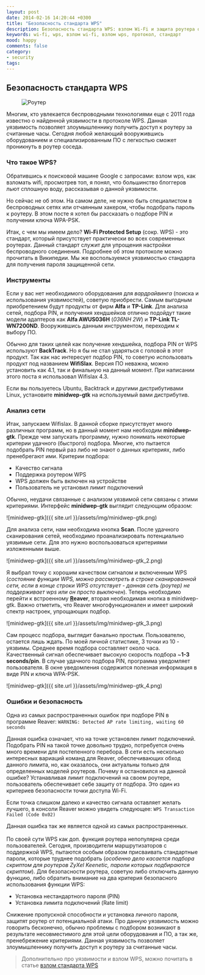 ```yaml
---
layout: post
date: 2014-02-16 14:20:44 +0300
title: "Безопасность стандарта WPS"
description: Безопасность стандарта WPS: взлом Wi-Fi и защита роутера от потенциальной атаки.
keywords: wi-fi, wps, взлом wi-fi, взлом wps, протокол, стандарт
mood: happy
comments: false
category:
- security
tags:
---
```

## Безопасность стандарта WPS

<figure>
    <img src="http://dubkov.xyz/assets/img/router.jpg" alt="Роутер" />
</figure>

Многим, кто увлекается беспроводными технологиями еще с 2011 года известно о найденной уязвимости в протоколе WPS. Данная уязвимость позволяет злоумышленнику получить доступ к роутеру за считанные часы. Сегодня любой желающий вооружившись оборудованием и специализированным ПО  с легкостью сможет проникнуть в роутер соседа.
<!--more-->
<h3>Что такое WPS?</h3>
Обратившись к поисковой машине Google с запросами:  взлом wps, как взломать wifi, проcмотрев топ, я понял, что большинство блоггеров льют сплошную воду, рассказывая о данной уязвимости.

Но сейчас не об этом. На самом деле, не нужно быть специалистом в беспроводных сетях или отчаянным хакером, чтобы подобрать пароль к роутеру. В этом посте я хотел бы рассказать о подборе PIN и получении ключа WPA-PSK.

Итак, с чем мы имеем дело? <b>Wi-Fi Protected Setup</b> (сокр. WPS) - это стандарт, который присутствует практически во всех современных роутерах. Данный стандарт служит для упрощения настройки беспроводного соединения. Подробнее об этом протоколе можно прочитать в Википедии. Мы же воспользуемся уязвимостью стандарта для получения пароля защищенной сети.

<h3>Инструменты</h3>
Если у вас нет необходимого оборудования для <i>вардрайвинга</i> (поиска и использования уязвимостей), советую приобрести. Самым выгодным приобретением будут продукты от фирм <b>Alfa</b> и <b>TP-Link</b>. Для анализа сетей, подбора PIN, и получения хендшейков отлично подойдут такие модели адаптеров как <b>Alfa AWUS036H</b> (<i>036NH 2W</i>) и <b>TP-Link TL-WN7200ND</b>. Вооружившись данным инструментом, переходим к выбору ПО.

Обычно для таких целей как получение хендшейка, подбора PIN от WPS используют <b>BackTrack</b>. Но я бы не стал ударяться с головой в этот продукт. Так как нас интересует подбор PIN, то советую использовать продукт под названием <b>WifiSlax</b>. Версия ПО неважна, можно установить как 4.1, так и финальную на данный момент. При написании этого поста я использовал Wifislax 4.3.

Если вы пользуетесь Ubuntu, Backtrack и другими дистрибутивами Linux, установите <b>minidwep-gtk</b> на используемый вами дистрибутив.

<h3>Анализ сети</h3>
Итак, запускаем Wifislax. В данной сборке присутствует много различных программ, но в данный момент нам необходим <b>minidwep-gtk</b>. Прежде чем запускать программу, нужно понимать некоторые критерии удачного (быстрого) подбора. Многие, кто пытается подобрать PIN первый раз либо не знают о данных критериях, либо пренебрегают ими. Критерии подбора:
<ul>
<li>Качество сигнала<br /></li>
<li>Поддержка роутером WPS</li>
<li>WPS должен быть включен на устройстве</li>
<li>Пользователь не установил лимит подключений</li>
</ul>

Обычно, неудачи связанные с анализом уязвимой сети связаны с этими критериями. Интерфейс <b>minidwep-gtk</b> выглядит следующим образом:

![minidwep-gtk]({{ site.url }}/assets/img/minidwep-gtk.png)

Для анализа сети, нам необходима кнопка <b>Scan</b>. После удачного сканирования сетей, необходимо проанализировать потенциально уязвимые сети. Для это нужно воспользоваться критериями изложенными выше.

![minidwep-gtk]({{ site.url }}/assets/img/minidwep-gtk_2.png)

Я выбрал точку с хорошим качеством сигналом и включенным WPS (<i>состояние функции WPS, можно рассмотреть в строке сканированной сети, если в конце строки WPS отсутствует - данная сеть (роутер) не поддерживает wps или он просто выключен</i>). Теперь необходимо перейти к встроенному <b><u>R</u>eaver</b>, вторая необходимая кнопка в minidwep-gtk. Важно отметить, что Reaver многофункционален и имеет широкий спектр настроек, упрощающих подбор.

![minidwep-gtk]({{ site.url }}/assets/img/minidwep-gtk_3.png)

Сам процесс подбора, выглядит банально простым. Пользователю, остается лишь ждать. По моей личной статистике, 3 точки из 10 - уязвимы. Среднее время подбора составляет около часа. Качественный сигнал обеспечивает высокую скорость подбора ~<b>1-3 seconds/pin</b>. В случае удачного подбора PIN, программа уведомляет пользователя. В окне уведомления содержится полезная информация в виде PIN и ключа WPA-PSK.

![minidwep-gtk]({{ site.url }}/assets/img/minidwep-gtk_4.png)

<h3>Ошибки и безопасность</h3>
Одна из самых распространенных ошибок при подборе PIN в программе Reaver: <code>WARNING&#58; Detected AP rate limiting, waiting 60 seconds</code>

Данная ошибка означает, что на точке установлен лимит подключений. Подобрать PIN на такой точке довольно трудно, потребуется очень много времени для постепенного перебора. В сети есть несколько интересных вариаций команд для Reaver, обеспечивающих обход данного лимита, но, как оказалось, они актуальны только для определенных моделей роутеров. Почему я остановился на данной ошибке? Устанавливая лимит подключений на своем роутере, пользователь обеспечивает себе защиту от подбора. Это один из критериев безопасности точки доступа Wi-Fi.

Если точка слишком далеко и качество сигнала оставляет желать лучшего, в консоли Reaver можно увидеть следующее: <code>WPS Transaction Failed (Code 0x02)</code>

Данная ошибка так же является одной из самых распространенных. <br /><br />По своей сути WPS как доп. функция роутера непопулярна среди пользователей. Сегодня, производители маршрутизаторов с поддержкой WPS, пытаются особым образом присваивать стандартные пароли, которые труднее подобрать (<i>особенно дело касается подбора скриптом для роутеров ZyXel Keenetic, пароли которых подбираются скриптом</i>). Для безопасности роутера, советую либо отключить данную функцию, либо обратить внимание на два критерия безопасного использования функции WPS:
<ul>
<li>Установка нестандартного пароля (PIN)</li>
<li>Установка лимита подключений (Rate limit)</li>
</ul>

Снижение пропускной способности и установка личного пароля, защитят роутер от потенциальной атаки. Про данную уязвимость можно говорить бесконечно, обычно проблемы с подбором возникают в результате несовместимого для этой цели оборудования и ПО, а так же, пренебрежение критериями. Данная уязвимость позволяет злоумышленнику получить доступ к роутеру за считанные часы.

>Дополнительно про уязвимости и взлом WPS, можно почитать в статье <a href="/wireless/hack-wps/">взлом стандарта WPS</a>